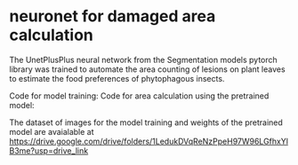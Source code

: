 # neuronet for damaged area calculation

The UnetPlusPlus neural network from the Segmentation models pytorch library was trained to automate the area counting of lesions on plant leaves to estimate the food preferences of phytophagous insects.

Code for model training: 
Сode for area calculation using the pretrained model: 

The dataset of images for the model training and weights of the pretrained model are avaialable at https://drive.google.com/drive/folders/1LedukDVqReNzPpeH97W96LGfhxYlB3me?usp=drive_link


